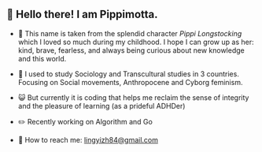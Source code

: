 ## 🍄 Hello there! I am Pippimotta.
- 🧦 This name is taken from the splendid character *Pippi Longstocking* which I loved so much during my childhood.
  I hope I can grow up as her: kind, brave, fearless, and always being curious about new knowledge and this world.

- 🧠 I used to study Sociology and Transcultural studies in 3 countries. Focusing on Social movements, Anthropocene and Cyborg feminism.
- 😺 But currently it is coding that helps me reclaim the sense of integrity and the pleasure of learning (as a prideful ADHDer)
- ✏️ Recently working on Algorithm and Go
- 🍂 How to reach me: lingyizh84@gmail.com


<!---
pippimotta/pippimotta is a ✨ special ✨ repository because its `README.md` (this file) appears on your GitHub profile.
You can click the Preview link to take a look at your changes.
--->
